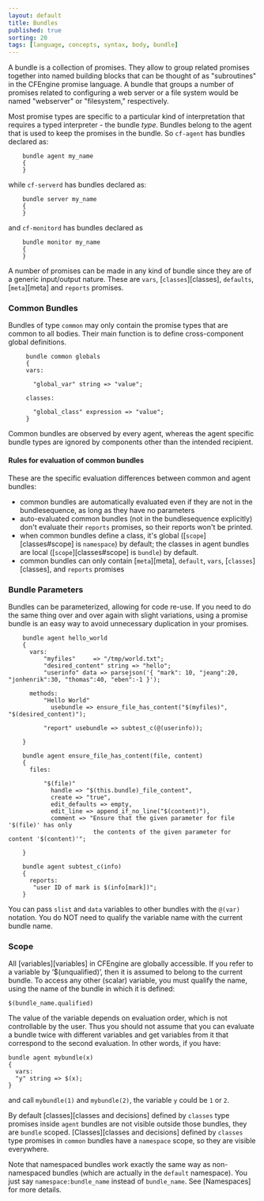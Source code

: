 ```yaml
---
layout: default
title: Bundles
published: true
sorting: 20
tags: [language, concepts, syntax, body, bundle]
---
```


A bundle is a collection of promises. They allow to group related promises
together into named building blocks that can be thought of as "subroutines" in
the CFEngine promise language. A bundle that groups a number of promises
related to configuring a web server or a file system would be named
"webserver" or "filesystem," respectively.

Most promise types are specific to a particular kind of interpretation that
requires a typed interpreter - the bundle *type*. Bundles belong to the agent
that is used to keep the promises in the bundle. So `cf-agent` has bundles
declared as:

```cf3
    bundle agent my_name
    {
    }
```

while `cf-serverd` has bundles declared as:

```cf3
    bundle server my_name
    {
    }
```

and `cf-monitord` has bundles declared as

```cf3
    bundle monitor my_name
    {
    }
```

A number of promises can be made in any kind of bundle since they are of a
generic input/output nature. These are `vars`, [`classes`][classes], `defaults`,
[`meta`][meta] and `reports` promises.

### Common Bundles

Bundles of type `common` may only contain the promise types that are common to
all bodies. Their main function is to define cross-component global
definitions.

```cf3
     bundle common globals
     {
     vars:

       "global_var" string => "value";

     classes:

       "global_class" expression => "value";
     }
```

Common bundles are observed by every agent, whereas the agent
specific bundle types are ignored by components other than the intended
recipient.

#### Rules for evaluation of common bundles

These are the specific evaluation differences between common and agent bundles:

* common bundles are automatically evaluated even if they are not in the bundlesequence, as long as they have no parameters
* auto-evaluated common bundles (not in the bundlesequence explicitly) don't evaluate their `reports` promises, so their reports won't be printed.
* when common bundles define a class, it's global ([`scope`][classes#scope] is `namespace`) by default; the classes in agent bundles are local ([`scope`][classes#scope] is `bundle`) by default.
* common bundles can only contain [`meta`][meta], `default`, `vars`, [`classes`][classes], and `reports` promises

### Bundle Parameters

Bundles can be parameterized, allowing for code re-use. If you need to do the
same thing over and over again with slight variations, using a promise bundle
is an easy way to avoid unnecessary duplication in your promises.

```
    bundle agent hello_world
    {
      vars:
          "myfiles"     => "/tmp/world.txt";
          "desired_content" string => "hello";
          "userinfo" data => parsejson('{ "mark": 10, "jeang":20, "jonhenrik":30, "thomas":40, "eben":-1 }');

      methods:
          "Hello World"
            usebundle => ensure_file_has_content("$(myfiles)", "$(desired_content)");

          "report" usebundle => subtest_c(@(userinfo));

    }

    bundle agent ensure_file_has_content(file, content)
    {
      files:

          "$(file)"
            handle => "$(this.bundle)_file_content",
            create => "true",
            edit_defaults => empty,
            edit_line => append_if_no_line("$(content)"),
            comment => "Ensure that the given parameter for file '$(file)' has only
                        the contents of the given parameter for content '$(content)'";

    }

    bundle agent subtest_c(info)
    {
      reports:
       "user ID of mark is $(info[mark])";
    }
```

You can pass `slist` and `data` variables to other bundles with
the `@(var)` notation.  You do NOT need to qualify the variable name
with the current bundle name.

### Scope

All [variables][variables] in CFEngine are globally accessible. If you
refer to a variable by ‘$(unqualified)’, then it is assumed to belong
to the current bundle. To access any other (scalar) variable, you must
qualify the name, using the name of the bundle in which it is defined:

    $(bundle_name.qualified)

The value of the variable depends on evaluation order, which is not
controllable by the user. Thus you should not assume that you can
evaluate a bundle twice with different variables and get variables
from it that correspond to the second evaluation.  In other words, if you have:

```cf3
bundle agent mybundle(x)
{
  vars:
  "y" string => $(x);
}
```

and call `mybundle(1)` and `mybundle(2)`, the variable `y` could be `1` or `2`.

By default [classes][classes and decisions] defined by `classes` type promises
inside `agent` bundles are not visible outside those bundles, they are `bundle`
scoped. [Classes][classes and decisions] defined by `classes` type promises in
`common` bundles have a `namespace` scope, so they are visible everywhere.

Note that namespaced bundles work exactly the same way as
non-namespaced bundles (which are actually in the `default`
namespace).  You just say `namespace:bundle_name` instead of
`bundle_name`.  See [Namespaces] for more details.
